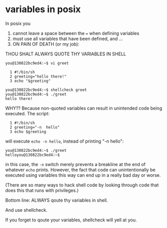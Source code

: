 # variables in posix

In posix you 
1. cannot leave a space between the `=` when defining variables
2. must use all variables that have been defined, and ...
3. ON PAIN OF DEATH (or my job):

THOU SHALT ALWAYS QUOTE THY VARIABLES IN SHELL

```
you@130822bc9ed4:~$ vi greet 

  1 #!/bin/sh
  2 greeting="hello there!"
  3 echo "$greeting" 
  
you@130822bc9ed4:~$ shellcheck greet
you@130822bc9ed4:~$ ./greet 
hello there! 
```
WHY?? Because non-quoted variables can result in unintended code being executed. The script:
```
  1 #!/bin/sh
  2 greeting="-n  hello"
  3 echo $greeting
```
will execute `echo -n hello`, instead of printing "-n hello":
```
you@130822bc9ed4:~$ ./greet
helloyou@130822bc9ed4:~$ 
```
in this case, the `-n` switch merely prevents a breakline at the end of whatever `echo` prints. However, the fact that code can unintentionally be executed using variables this way can end up in a really bad day or worse. 

(There are so many ways to hack shell code by looking through code that does this that runs with privileges.) 

Bottom line: ALWAYS qoute thy variables in shell. 

And use shellcheck. 

If you forget to qoute your variables, shellcheck will yell at you. 
